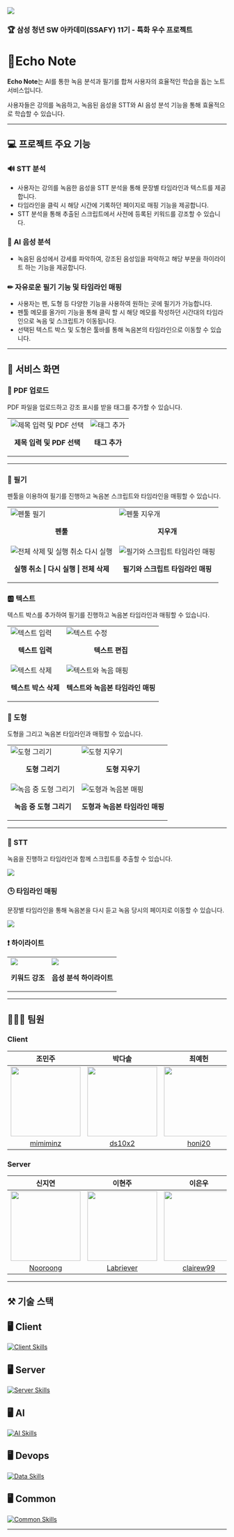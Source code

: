 <img src="https://capsule-render.vercel.app/api?type=waving&color=BDBDC8&height=200&section=header&text=Echo%20Note&fontSize=70&animation=fadeIn" />

### 🏆 **삼성 청년 SW 아카데미(SSAFY) 11기 - 특화 우수 프로젝트**

# 📝Echo Note

**Echo Note**는 AI를 통한 녹음 분석과 필기를 합쳐 사용자의 효율적인 학습을 돕는 노트 서비스입니다.

사용자들은 강의를 녹음하고, 녹음된 음성을 STT와 AI 음성 분석 기능을 통해 효율적으로 학습할 수 있습니다.

---

## 💻 프로젝트 주요 기능

### 🔊 **STT 분석**

- 사용자는 강의를 녹음한 음성을 STT 분석을 통해 문장별 타임라인과 텍스트를 제공합니다.
- 타임라인을 클릭 시 해당 시간에 기록하던 페이지로 매핑 기능을 제공합니다.
- STT 분석을 통해 추출된 스크립트에서 사전에 등록된 키워드를 강조할 수 있습니다.

### 🤖 **AI 음성 분석**

- 녹음된 음성에서 강세를 파악하여, 강조된 음성임을 파악하고 해당 부분을 하이라이트 하는 기능을 제공합니다.

### ✏ **자유로운 필기 기능 및 타임라인 매핑**

- 사용자는 펜, 도형 등 다양한 기능을 사용하여 원하는 곳에 필기가 가능합니다.
- 펜툴 메모를 올가미 기능을 통해 클릭 할 시 해당 메모를 작성하던 시간대의 타임라인으로 녹음 및 스크립트가 이동됩니다.
- 선택된 텍스트 박스 및 도형은 툴바를 통해 녹음본의 타임라인으로 이동할 수 있습니다.

---

## 📱 서비스 화면

### 📄 PDF 업로드

PDF 파일을 업로드하고 강조 표시를 받을 태그를 추가할 수 있습니다.

<table>
<tr>
    <td>
        <img src="./docs/assets/업로드_제목PDF선택.gif" alt="제목 입력 및 PDF 선택" >
        <p><center><strong>제목 입력 및 PDF 선택</strong></center></p>
    </td>
    <td>
        <img src="./docs/assets/업로드_태그추가.gif" alt="태그 추가" >
        <p><center><strong>태그 추가</strong></center></p>
    </td>
</tr>
</table>

---

### 🎨 필기

펜툴을 이용하여 필기를 진행하고 녹음본 스크립트와 타임라인을 매핑할 수 있습니다.

<table>
<tr>
    <td>
        <img src="./docs/assets/필기.gif" alt="펜툴 필기" >
        <p><center><strong>펜툴</strong></center></p>
    </td>
    <td>
        <img src="./docs/assets/필기_지우개.gif" alt="펜툴 지우개" >
        <p><center><strong>지우개</strong></center></p>
    </td>
</tr>
<tr>
    <td>
        <img src="./docs/assets/필기_실행취소다시실행전체삭제.gif" alt="전체 삭제 및 실행 취소 다시 실행" >
        <p><center><strong>실행 취소 | 다시 실행 | 전체 삭제</strong></center></p>
    </td>
    <td>
        <img src="./docs/assets/필기_스크립트매핑.gif" alt="필기와 스크립트 타임라인 매핑" >
        <p><center><strong>필기와 스크립트 타임라인 매핑</strong></center></p>
    </td>
</tr>
</table>

### 🆎 텍스트

텍스트 박스를 추가하여 필기를 진행하고 녹음본 타임라인과 매핑할 수 있습니다.

<table>
<tr>
    <td>
        <img src="./docs/assets/텍스트_입력.gif" alt="텍스트 입력" >
        <p><center><strong>텍스트 입력</strong></center></p>
    </td>
    <td>
        <img src="./docs/assets/텍스트_편집.gif" alt="텍스트 수정" >
        <p><center><strong>텍스트 편집</strong></center></p>
    </td>
</tr>
<tr>
    <td>
        <img src="./docs/assets/텍스트_삭제.gif" alt="텍스트 삭제" >
        <p><center><strong>텍스트 박스 삭제</strong></center></p>
    </td>
    <td>
        <img src="./docs/assets/텍스트녹음_매핑.gif" alt="텍스트와 녹음 매핑" >
        <p><center><strong>텍스트와 녹음본 타임라인 매핑</strong></center></p>
    </td>
<tr>
</table>

### 🔷 도형

도형을 그리고 녹음본 타임라인과 매핑할 수 있습니다.

<table>
<tr>
    <td>
        <img src="./docs/assets/도형그리기.gif" alt="도형 그리기" >
        <p><center><strong>도형 그리기</strong></center></p>
    </td>
    <td>
        <img src="./docs/assets/도형지우기.gif" alt="도형 지우기" >
        <p><center><strong>도형 지우기</strong></center></p>
    </td>
</tr>
<tr>
    <td>
        <img src="./docs/assets/사각형그리기.gif" alt="녹음 중 도형 그리기" >
        <p><center><strong>녹음 중 도형 그리기</strong></center></p>
    </td>
    <td>
        <img src="./docs/assets/도형매핑.gif" alt="도형과 녹음본 매핑" >
        <p><center><strong>도형과 녹음본 타임라인 매핑</strong></center></p>
    </td>
</tr>
</table>

---

### 💬 STT

녹음을 진행하고 타임라인과 함께 스크립트를 추출할 수 있습니다.

<img src="./docs/assets/STT.gif">

### 🕒 타임라인 매핑

문장별 타임라인을 통해 녹음본을 다시 듣고 녹음 당시의 페이지로 이동할 수 있습니다.

<img src="./docs/assets/타임라인_페이지_매핑.gif">

### ❗ 하이라이트

<table>
<tr>
    <td>
        <img src="./docs/assets/키워드강조.gif">
        <p><center><strong>키워드 강조</strong></center></p>
    </td>
    <td>
        <img src="./docs/assets/강조표시.gif">
        <p><center><strong>음성 분석 하이라이트</strong></center></p>
    </td>
</tr>
</table>

---

## 🧑🏻‍💻 팀원

### Client

|                                                     조민주                                                      |                                                   박다솔                                                    |                                                   최예헌                                                    |
| :-------------------------------------------------------------------------------------------------------------: | :---------------------------------------------------------------------------------------------------------: | :---------------------------------------------------------------------------------------------------------: |
| <a href="https://github.com/mimiminz"><img src="https://avatars.githubusercontent.com/mimiminz" width=160/></a> | <a href="https://github.com/ds10x2"><img src="https://avatars.githubusercontent.com/ds10x2" width=160/></a> | <a href="https://github.com/honi20"><img src="https://avatars.githubusercontent.com/honi20" width=160/></a> |
|                                     [mimiminz](https://github.com/mimiminz)                                     |                                     [ds10x2](https://github.com/ds10x2)                                     |                                     [honi20](https://github.com/honi20)                                     |

### Server

|                                                     신지연                                                      |                                                      이현주                                                       |                                                      이은우                                                       |
| :-------------------------------------------------------------------------------------------------------------: | :---------------------------------------------------------------------------------------------------------------: | :---------------------------------------------------------------------------------------------------------------: |
| <a href="https://github.com/Nooroong"><img src="https://avatars.githubusercontent.com/Nooroong" width=160/></a> | <a href="https://github.com/Labriever"><img src="https://avatars.githubusercontent.com/Labriever" width=160/></a> | <a href="https://github.com/clairew99"><img src="https://avatars.githubusercontent.com/clairew99" width=160/></a> |
|                                     [Nooroong](https://github.com/Nooroong)                                     |                                     [Labriever](https://github.com/Labriever)                                     |                                     [clairew99](https://github.com/clairew99)                                     |

---

## ⚒️ 기술 스택

## 🖥️ Client

[![Client Skills](https://skillicons.dev/icons?i=react,javascript,styledcomponents,vscode&theme=dark)](https://skillicons.dev)

## 🖥️ Server

[![Server Skills](https://skillicons.dev/icons?i=java,spring,mysql,mongo,aws,idea&theme=dark)](https://skillicons.dev)

## 🖥️ AI

[![AI Skills](https://skillicons.dev/icons?i=&theme=dark)](https://skillicons.dev)

## 🖥️ Devops

[![Data Skills](https://skillicons.dev/icons?i=aws,docker,jenkins,nginx&theme=dark)](https://skillicons.dev)

## 🖥️ Common

[![Common Skills](https://skillicons.dev/icons?i=notion,figma,git,gitlab&theme=dark)](https://skillicons.dev)

---
